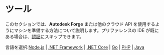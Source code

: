 # ツール

このセクションでは、**Autodesk Forge** または他のクラウド API を使用するようにマシンを準備する方法について説明します。プリファレンスの IDE が既にある場合は、[認証](/ja_jp/oauth/)にスキップできます。

言語を選択:[Node.js](/ja_jp/environment/tools/nodejs) | [.NET Framework](/ja_jp/environment/tools/net) | [.NET Core](/ja_jp/environment/tools/netcore) | [Go](/ja_jp/environment/tools/go) | [PHP](/ja_jp/environment/tools/php) | [Java](/ja_jp/environment/tools/java)

